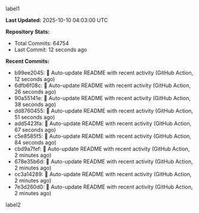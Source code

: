 
label1 
<!-- ACTIVITY_START -->
**Last Updated:** 2025-10-10 04:03:00 UTC

**Repository Stats:**
- Total Commits: 64754
- Last Commit: 12 seconds ago

**Recent Commits:**
- b99ee2045: 🤖 Auto-update README with recent activity (GitHub Action, 12 seconds ago)
- 6dfb6f08c: 🤖 Auto-update README with recent activity (GitHub Action, 26 seconds ago)
- 90a55141e: 🤖 Auto-update README with recent activity (GitHub Action, 38 seconds ago)
- dd8760455: 🤖 Auto-update README with recent activity (GitHub Action, 51 seconds ago)
- add5423fa: 🤖 Auto-update README with recent activity (GitHub Action, 67 seconds ago)
- c5e8585f5: 🤖 Auto-update README with recent activity (GitHub Action, 84 seconds ago)
- cbd9a7fef: 🤖 Auto-update README with recent activity (GitHub Action, 2 minutes ago)
- 678e35b6d: 🤖 Auto-update README with recent activity (GitHub Action, 2 minutes ago)
- cc3a14289: 🤖 Auto-update README with recent activity (GitHub Action, 2 minutes ago)
- 7e3d260d0: 🤖 Auto-update README with recent activity (GitHub Action, 2 minutes ago)
<!-- ACTIVITY_END -->

label2

